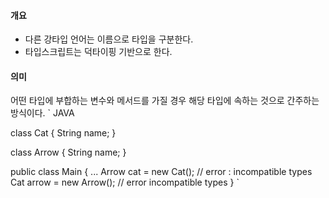 #### 개요
- 다른 강타입 언어는 이름으로 타입을 구분한다.
- 타입스크립트는 덕타이핑 기반으로 한다.

#### 의미
어떤 타입에 부합하는 변수와 메서드를 가질 경우 해당 타입에 속하는 것으로 간주하는 방식이다.
`
JAVA

class Cat {
	String name;
}

class Arrow {
	String name;
}

public class Main {
...
	Arrow cat = new Cat(); // error : incompatible types
	Cat arrow = new Arrow(); // error incompatible types
}
`